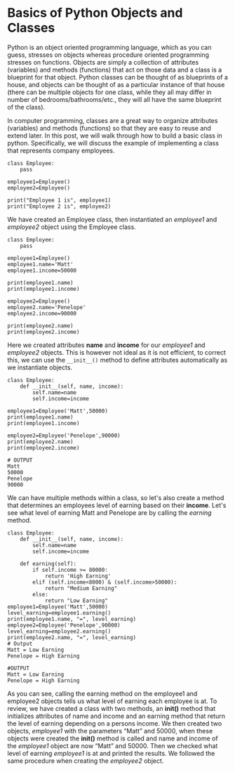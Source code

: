 # Basics of Python Objects and Classes

Python is an object oriented programming language, which as you can guess, stresses on objects whereas procedure oriented programming stresses on functions. Objects are simply a collection of attributes (variables) and methods (functions) that act on those data and a class is a blueprint for that object. Python classes can be thought of as blueprints of a house, and objects can be thought of as a particular instance of that house (there can be multiple objects for one class, while they all may differ in number of bedrooms/bathrooms/etc., they will all have the same blueprint of the class).

In computer programming, classes are a great way to organize attributes (variables) and methods (functions) so that they are easy to reuse and extend later. In this post, we will walk through how to build a basic class in python. Specifically, we will discuss the example of implementing a class that represents company employees.

```
class Employee:
    pass

employee1=Employee()
employee2=Employee()

print("Employee 1 is", employee1)
print("Employee 2 is", employee2)
```

We have created an Employee class, then instantiated an *employee1* and *employee2* object using the Employee class.

```
class Employee:
    pass

employee1=Employee()
employee1.name='Matt'
employee1.income=50000

print(employee1.name)
print(employee1.income)

employee2=Employee()
employee2.name='Penelope'
employee2.income=90000

print(employee2.name)
print(employee2.income)
```

Here we created attributes **name** and **income** for our *employee1* and *employee2* objects. This is however not ideal as it is not efficient, to correct this, we can use the ```__init__()``` method to define attributes automatically as we instantiate objects.

```
class Employee:
    def __init__(self, name, income):
        self.name=name
        self.income=income

employee1=Employee('Matt',50000)
print(employee1.name)
print(employee1.income)

employee2=Employee('Penelope',90000)
print(employee2.name)
print(employee2.income)

# OUTPUT
Matt
50000
Penelope
90000
```

We can have multiple methods within a class, so let's also create a method that determines an employees level of earning based on their **income**. Let's see what level of earning Matt and Penelope are by calling the *earning* method.
```
class Employee:
    def __init__(self, name, income):
        self.name=name
        self.income=income
        
    def earning(self):
        if self.income >= 80000:
            return 'High Earning'
        elif (self.income<8000) & (self.income>50000):
            return "Medium Earning"
        else:
            return "Low Earning"
employee1=Employee('Matt',50000)
level_earning=employee1.earning()
print(employee1.name, "=", level_earning)
employee2=Employee('Penelope',90000)
level_earning=employee2.earning()
print(employee2.name, "=", level_earning)
# Output
Matt = Low Earning
Penelope = High Earning

#OUTPUT
Matt = Low Earning
Penelope = High Earning
```

As you can see, calling the earning method on the employee1 and employee2 objects tells us what level of earning each employee is at.
To review, we have created a class with two methods, an **__init__()** method that initializes attributes of name and income and an earning method that return the level of earning depending on a persons income. We then created two objects, *employee1* with the parameters “Matt” and 50000, when these objects were created the **__init__()** method is called and name and income of the *employee1* object are now “Matt” and 50000. Then we checked what level of earning *employee1* is at and printed the results. We followed the same procedure when creating the *employee2* object.
